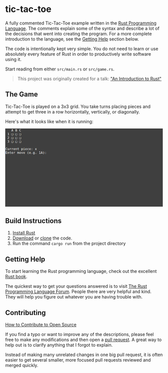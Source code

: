 # tic-tac-toe

A fully commented Tic-Tac-Toe example written in the [Rust Programming
Language][rust-lang]. The comments explain some of the syntax and describe a lot
of the decisions that went into creating the program. For a more complete
introduction to the language, see the [Getting Help](#getting-help) section
below.

The code is intentionally kept very simple. You do not need to learn or use
absolutely every feature of Rust in order to productively write software using
it.

Start reading from either `src/main.rs` or `src/game.rs`.

> This project was originally created for a talk:
["An Introduction to Rust"](https://slides.com/sunjay/intro-to-rust/)

## The Game

Tic-Tac-Toe is played on a 3x3 grid. You take turns placing pieces and attempt
to get three in a row horizontally, vertically, or diagonally.

Here's what it looks like when it is running:

![tic-tac-toe game](tic-tac-toe.gif)

## Build Instructions

1. [Install Rust](https://rustup.rs/)
2. [Download](https://github.com/sunjay/tic-tac-toe/archive/master.zip) or
   [clone](https://help.github.com/articles/cloning-a-repository/) the code.
3. Run the command `cargo run` from the project directory

## Getting Help

To start learning the Rust programming language, check out the excellent
[Rust book][book].

The quickest way to get your questions answered is to visit
[The Rust Programming Language Forum][forum]. People there are very helpful and
kind. They will help you figure out whatever you are having trouble with.

## Contributing

[How to Contribute to Open Source](https://opensource.guide/how-to-contribute/)

If you find a typo or want to improve any of the descriptions, please feel free
to make any modifications and then open a [pull request][pr]. A great way to
help out is to clarify anything that I forgot to explain.

Instead of making many unrelated changes in one big pull request, it is often
easier to get several smaller, more focused pull requests reviewed and merged
quickly.

[rust-lang]: https://www.rust-lang.org/
[book]: https://doc.rust-lang.org/book/
[forum]: https://users.rust-lang.org/
[pr]: https://help.github.com/articles/about-pull-requests/
